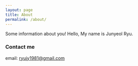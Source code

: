 ```yaml
---
layout: page
title: About
permalink: /about/
---
```


Some information about you!
Hello, My name is Junyeol Ryu.



### Contact me
email: ryujy1981@gmail.com
